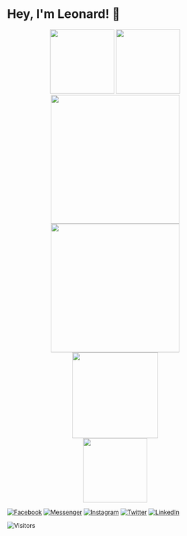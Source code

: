 # Hey, I'm Leonard! 👋

<!--
**sheeeng/sheeeng** is a ✨ _special_ ✨ repository because its `README.md` (this file) appears on your GitHub profile.

Here are some ideas to get you started:

- 🔭 I’m currently working on ...
- 🌱 I’m currently learning ...
- 👯 I’m looking to collaborate on ...
- 🤔 I’m looking for help with ...
- 💬 Ask me about ...
- 📫 How to reach me: ...
- 😄 Pronouns: ...
- ⚡ Fun fact: ...
-->

<div align="center">
    <img height="150px" src="https://github-readme-stats.vercel.app/api?username=sheeeng&count_private=true&show_icons=true&theme=nightowl"/>
    <img height="150px" src="https://github-readme-stats.vercel.app/api/top-langs/?username=sheeeng&show_icons=true&theme=nightowl&langs_count=5&layout=compact"/>
</div>

<div align="center">
    <img height="300px" src="https://metrics.lecoq.io/sheeeng?template=classic&config.timezone=Europe%2FOslo"/>
    <img height="300px" src="https://activity-graph.herokuapp.com/graph?username=sheeeng&theme=github"/>
</div>

<div align="center" href="https://git.io/streak-stats" target="_blank" rel="noopener">
    <img height="200px" src="https://github-readme-streak-stats.herokuapp.com?user=sheeeng&theme=nightowl&hide_border=true&date_format=M%20j%5B%2C%20Y%5D" />
</div>

<div align="center">
    <img height="150px" src="https://github-profile-trophy.vercel.app/?username=sheeeng&theme=nord&no-bg=false&no-frame=false&title=MultiLanguage,Repositories,Commits&column=3&margin-w=30&margin-h=15"/>
</div>


[![Facebook](https://img.shields.io/badge/Facebook-1877F2?style=for-the-badge&logo=facebook&logoColor=white)](https://www.facebook.com/sheeeng) [![Messenger](https://img.shields.io/badge/Messenger-00B2FF?style=for-the-badge&logo=messenger&logoColor=white)](http://m.me/sheeeng) [![Instagram](https://img.shields.io/badge/Instagram-E4405F?style=for-the-badge&logo=instagram&logoColor=white)](https://www.instagram.com/leeonarding/) [![Twitter](https://img.shields.io/badge/Twitter-1DA1F2?style=for-the-badge&logo=twitter&logoColor=white)](https://twitter.com/sheeeng) [![LinkedIn](https://img.shields.io/badge/LinkedIn-0077B5?style=for-the-badge&logo=linkedin&logoColor=white)](https://www.linkedin.com/in/sheeeng/) <!-- [![Snapchat](https://img.shields.io/badge/Snapchat-%23FFFC00.svg?style=for-the-badge&logo=Snapchat&logoColor=white)](https://www.snapchat.com/add/lenutlee) [![Skype](https://img.shields.io/badge/Skype-00AFF0?style=for-the-badge&logo=skype&logoColor=white)](skype:sheeeng?chat) [![Dribble](https://img.shields.io/badge/Dribbble-EA4C89?style=for-the-badge&logo=dribbble&logoColor=white)]()-->

![Visitors](https://visitor-badge-reloaded.herokuapp.com/badge?page_id=github.sheeeng.visitor-badge-reloaded.work-in-progress&color=55acb7&style=for-the-badge&logo=Github)
